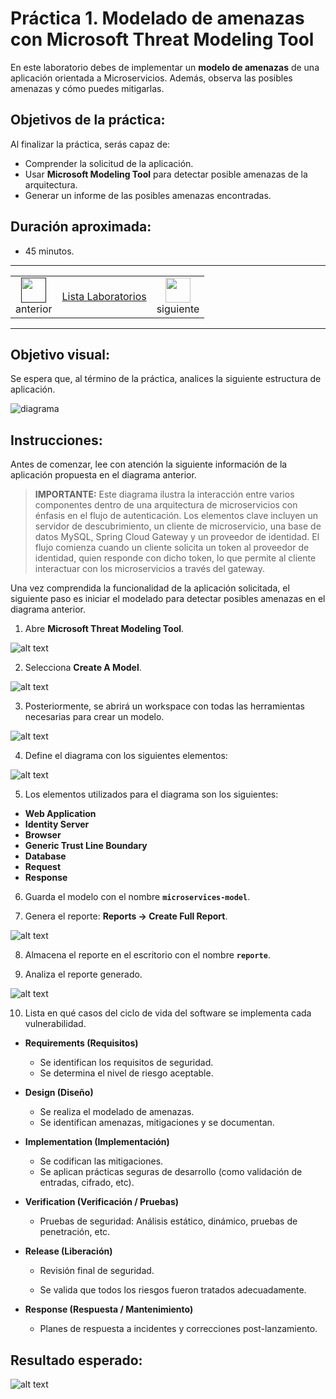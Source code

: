 # Práctica 1. Modelado de amenazas con Microsoft Threat Modeling Tool

En este laboratorio debes de implementar un **modelo de amenazas** de una aplicación orientada a Microservicios. Además, observa las posibles amenazas y cómo puedes mitigarlas. 

## Objetivos de la práctica:

Al finalizar la práctica, serás capaz de:
- Comprender la solicitud de la aplicación.
- Usar **Microsoft Modeling Tool** para detectar posible amenazas de la arquitectura. 
- Generar un informe de las posibles amenazas encontradas. 

## Duración aproximada:
- 45 minutos.

---
<!--Este fragmento es la barra de 
navegación-->

<div style="width: 400px;">
        <table width="50%">
            <tr>
                <td style="text-align: center;">
                    <a href=""><img src="../images/anterior.png" width="40px"></a>
                    <br>anterior
                </td>
                <td style="text-align: center;">
                   <a href="../README.md">Lista Laboratorios</a>
                </td>
<td style="text-align: center;">
                    <a href="../Capitulo3/"><img src="../images/siguiente.png" width="40px"></a>
                    <br>siguiente
                </td>
            </tr>
        </table>
</div>

---

## Objetivo visual: 

Se espera que, al término de la práctica, analices la siguiente estructura de aplicación. 

![diagrama](../images/1/diagrama.png)

## Instrucciones:

Antes de comenzar, lee con atención la siguiente información de la aplicación propuesta en el diagrama anterior. 

> **IMPORTANTE:** Este diagrama ilustra la interacción entre varios componentes dentro de una arquitectura de microservicios con énfasis en el flujo de autenticación. Los elementos clave incluyen un servidor de descubrimiento, un cliente de microservicio, una base de datos MySQL, Spring Cloud Gateway y un proveedor de identidad. El flujo comienza cuando un cliente solicita un token al proveedor de identidad, quien responde con dicho token, lo que permite al cliente interactuar con los microservicios a través del gateway.

Una vez comprendida la funcionalidad de la aplicación solicitada, el siguiente paso es iniciar el modelado para detectar posibles amenazas en el diagrama anterior. 

1. Abre **Microsoft Threat Modeling Tool**.

![alt text](../images/1/1.png)

2. Selecciona **Create A Model**.

![alt text](../images/1/2.png)

3. Posteriormente, se abrirá un workspace con todas las herramientas necesarias para crear un modelo. 

![alt text](../images/1/3.png)

4. Define el diagrama con los siguientes elementos:

![alt text](../images/1/4.png)

5. Los elementos utilizados para el diagrama son los siguientes: 

- **Web Application**
- **Identity Server**
- **Browser**
- **Generic Trust Line Boundary**
- **Database**
- **Request**
- **Response**

6. Guarda el modelo con el nombre **`microservices-model`**.

7. Genera el reporte: **Reports -> Create Full Report**.

![alt text](../images/1/5.png)

8. Almacena el reporte en el escritorio con el nombre **`reporte`**.

9. Analiza el reporte generado.

![alt text](../images/1/6.png)

10. Lista en qué casos del ciclo de vida del software se implementa cada vulnerabilidad. 

- **Requirements (Requisitos)**

    - Se identifican los requisitos de seguridad.
    - Se determina el nivel de riesgo aceptable.

- **Design (Diseño)**

    - Se realiza el modelado de amenazas.
    - Se identifican amenazas, mitigaciones y se documentan.

- **Implementation (Implementación)**

    - Se codifican las mitigaciones.
    - Se aplican prácticas seguras de desarrollo (como validación de entradas, cifrado, etc).

- **Verification (Verificación / Pruebas)**

    - Pruebas de seguridad: Análisis estático, dinámico, pruebas de penetración, etc.

- **Release (Liberación)**

    - Revisión final de seguridad.

    - Se valida que todos los riesgos fueron tratados adecuadamente.

- **Response (Respuesta / Mantenimiento)**

    - Planes de respuesta a incidentes y correcciones post-lanzamiento.

## Resultado esperado:

![alt text](../images/1/7.png)
